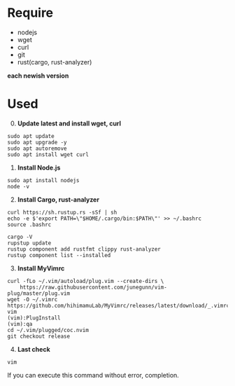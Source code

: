 # Require
- nodejs</br>
- wget</br>
- curl</br>
- git</br>
- rust(cargo, rust-analyzer)</br>

**each newish version**
# Used
0. **Update latest and install wget, curl**
```
sudo apt update
sudo apt upgrade -y
sudo apt autoremove
sudo apt install wget curl
```
1. **Install Node.js**
```
sudo apt install nodejs
node -v
```
2. **Install Cargo, rust-analyzer**
```
curl https://sh.rustup.rs -sSf | sh
echo -e $'export PATH=\"$HOME/.cargo/bin:$PATH\"' >> ~/.bashrc
source .bashrc
```
```
cargo -V
rupstup update
rustup component add rustfmt clippy rust-analyzer
rustup component list --installed
```
3. **Install MyVimrc**
```
curl -fLo ~/.vim/autoload/plug.vim --create-dirs \
    https://raw.githubusercontent.com/junegunn/vim-plug/master/plug.vim
wget -O ~/.vimrc https://github.com/hihimamuLab/MyVimrc/releases/latest/download/_.vimrc
vim
(vim):PlugInstall
(vim):qa
cd ~/.vim/plugged/coc.nvim
git checkout release
```
4. **Last check**
```
vim
```
If you can execute this command without error, completion.
